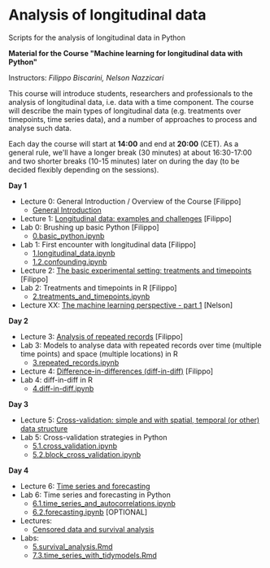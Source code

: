 # Analysis of longitudinal data
Scripts for the analysis of longitudinal data in Python

**Material for the Course "Machine learning for longitudinal data with Python"**

Instructors: *Filippo Biscarini, Nelson Nazzicari*

This course will introduce students, researchers and professionals to the analysis of longitudinal data, i.e. data with a time component. The course will describe the main types of longitudinal data (e.g. treatments over timepoints, time series data), and a number of approaches to process and analyse such data.

Each day the course will start at **14:00** and end at **20:00** (CET).
As a general rule, we'll have a longer break (30 minutes) at about 16:30-17:00 and two shorter breaks (10-15 minutes) later on during the day (to be decided flexibly depending on the sessions).  

<!-- timetable: [here](https://docs.google.com/) -->

**Day 1**

- Lecture 0: General Introduction / Overview of the Course [Filippo]
    - [General Introduction](slides/1.introduction.pdf)
- Lecture 1: [Longitudinal data: examples and challenges](slides/1.longitudinal_data.pdf) [Filippo]
- Lab 0: Brushing up basic Python [Filippo]
    - [0.basic_python.ipynb](day_1/0.basic_python.ipynb)
- Lab 1: First encounter with longitudinal data [Filippo]
    - [1.longitudinal_data.ipynb](day_1/1.longitudinal_data.ipynb)
    - [1.2.confounding.ipynb](day_1/1.2.confounding.ipynb)
- Lecture 2: [The basic experimental setting: treatments and timepoints](slides/2.treatments_and_timepoints.pdf) [Filippo]
- Lab 2: Treatments and timepoints in R [Filippo]
    - [2.treatments_and_timepoints.ipynb](day_1/2.treatments_and_timepoints.ipynb)
    <!-- - [2.2.exercise.Rmd](day_1/2.2.exercise.Rmd)
    - [2.3.linear_regression_with_tidymodels.Rmd](day_1/2.3.linear_regression_with_tidymodels.Rmd) -->
- Lecture XX: [The machine learning perspective - part 1](slides/) [Nelson]

 
**Day 2**

- Lecture 3: [Analysis of repeated records](slides/3.repeated_records.pdf) [Filippo]
- Lab 3: Models to analyse data with repeated records over time (multiple time points) and space (multiple locations) in R
    - [3.repeated_records.ipynb](day_2/3.repeated_records.ipynb)
- Lecture 4: [Difference-in-differences (diff-in-diff)](slides/4.difference_in_differences.pdf) [Filippo]
- Lab 4: diff-in-diff in R
    - [4.diff-in-diff.ipynb](day_2/4.diff_in_diff.ipynb)
 
**Day 3**

- Lecture 5: [Cross-validation: simple and with spatial, temporal (or other) data structure](slides/6.cross-validation_with_data_structure.pdf)
- Lab 5: Cross-validation strategies in Python
    - [5.1.cross_validation.ipynb](day_3/5.1.cross_validation.ipynb)
    - [5.2.block_cross_validation.ipynb](day_3/5.2.block_cross_validation.ipynb)
 
**Day 4**

- Lecture 6: [Time series and forecasting](slides/7.time_series_and_forecasting.pdf)
- Lab 6: Time series and forecasting in Python
    - [6.1.time_series_and_autocorrelations.ipynb](day_4/6.1.time_series_and_autocorrelations.ipynb)
    - [6.2.forecasting.ipynb](day_4/6.2.forecasting.ipynb)
[OPTIONAL]
- Lectures:
    - [Censored data and survival analysis](slides/5.censored_data_and_survival_analysis.pdf)
- Labs:
    - [5.survival_analysis.Rmd](day_2/5.survival_analysis.Rmd)
    - [7.3.time_series_with_tidymodels.Rmd](day_2/7.3.time_series_with_tidymodels.Rmd)
